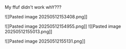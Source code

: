 My ffuf didn't work whY???

![[Pasted image 20250512153408.png]]


![[Pasted image 20250512154955.png]]
![[Pasted image 20250512155013.png]]

![[Pasted image 20250512155131.png]]